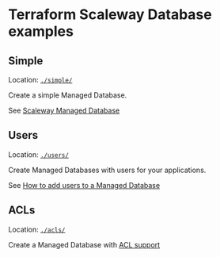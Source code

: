 # Terraform Scaleway Database examples

## Simple

Location: [`./simple/`](./simple/)

Create a simple Managed Database.

See [Scaleway Managed Database][scw-db]

[scw-db]: https://www.scaleway.com/en/docs/storage/database/quickstart/

## Users

Location: [`./users/`](./users/)

Create Managed Databases with users for your applications.

See [How to add users to a Managed Database][db-users]

[db-users]: https://www.scaleway.com/en/docs/storage/database/how-to/add-users/

## ACLs

Location: [`./acls/`](./acls/)

Create a Managed Database with [ACL support][acl-support]

[acl-support]: https://www.scaleway.com/en/docs/storage/database/how-to/manage-allowed-ip-addresses/
